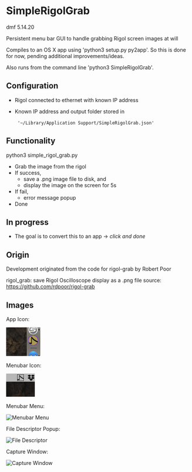 # SimpleRigolGrab
dmf 5.14.20

Persistent menu bar GUI to handle grabbing Rigol screen images at will

Compiles to an OS X app using 'python3 setup.py py2app'.
So this is done for now, pending additional improvements/ideas.

Also runs from the command line 'python3 SimpleRigolGrab'.

## Configuration

* Rigol connected to ethernet with known IP address

* Known IP address and output folder stored in
  
       '~/Library/Application Support/SimpleRigolGrab.json'

## Functionality

python3 simple_rigol_grab.py

* Grab the image from the rigol
* If success,
  * save a .png image file to disk, and
  * display the image on the screen for 5s  
* If fail,
  * error message popup
* Done

## In progress

* The goal is to convert this to an app -> _click and done_

## Origin

Development originated from the code for rigol-grab by Robert Poor

rigol_grab: save Rigol Oscilloscope display as a .png file
source: https://github.com/rdpoor/rigol-grab

## Images

App Icon: 

![App Icon](images/App.png)

Menubar Icon:

![Menubar Icon](images/MenuBar.png)

Menubar Menu: 

![Menubar Menu](Options.png)

File Descriptor Popup:

![File Descriptor](Descriptor.png)

Capture Window: 

![Capture Window](Capture.png)




